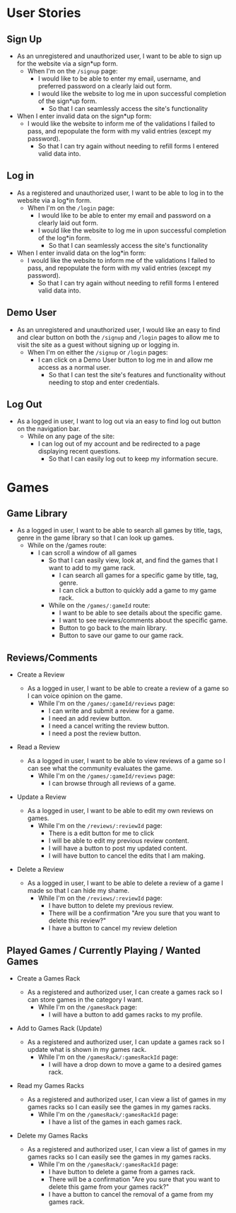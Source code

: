 # User Stories

## Sign Up

- As an unregistered and unauthorized user, I want to be able to sign up for the website via a sign\*up form.
  - When I'm on the `/signup` page:
    - I would like to be able to enter my email, username, and preferred password on a clearly laid out form.
    - I would like the website to log me in upon successful completion of the sign\*up form.
      - So that I can seamlessly access the site's functionality
- When I enter invalid data on the sign\*up form:
  - I would like the website to inform me of the validations I failed to pass, and repopulate the form with my valid entries (except my password).
    - So that I can try again without needing to refill forms I entered valid data into.

## Log in

- As a registered and unauthorized user, I want to be able to log in to the website via a log\*in form.
  - When I'm on the `/login` page:
    - I would like to be able to enter my email and password on a clearly laid out form.
    - I would like the website to log me in upon successful completion of the log\*in form.
      - So that I can seamlessly access the site's functionality
- When I enter invalid data on the log\*in form:
  - I would like the website to inform me of the validations I failed to pass, and repopulate the form with my valid entries (except my password).
    - So that I can try again without needing to refill forms I entered valid data into.

## Demo User

- As an unregistered and unauthorized user, I would like an easy to find and clear button on both the `/signup` and `/login` pages to allow me to visit the site as a guest without signing up or logging in.
  - When I'm on either the `/signup` or `/login` pages:
    - I can click on a Demo User button to log me in and allow me access as a normal user.
      - So that I can test the site's features and functionality without needing to stop and enter credentials.

## Log Out

- As a logged in user, I want to log out via an easy to find log out button on the navigation bar.
  - While on any page of the site:
    - I can log out of my account and be redirected to a page displaying recent questions.
      - So that I can easily log out to keep my information secure.

# Games

## Game Library

- As a logged in user, I want to be able to search all games by title, tags, genre in the game library so that I can look up games.
  - While on the /games route:
    - I can scroll a window of all games
      - So that I can easily view, look at, and find the games that I want to add to my game rack.
        - I can search all games for a specific game by title, tag, genre.
        - I can click a button to quickly add a game to my game rack.
      - While on the `/games/:gameId` route:
        - I want to be able to see details about the specific game.
        - I want to see reviews/comments about the specific game.
        - Button to go back to the main library.
        - Button to save our game to our game rack.

## Reviews/Comments

- Create a Review

  - As a logged in user, I want to be able to create a review of a game so I can voice opinion on the game.
    - While I'm on the `/games/:gameId/reviews` page:
      - I can write and submit a review for a game.
      - I need an add review button.
      - I need a cancel writing the review button.
      - I need a post the review button.

- Read a Review

  - As a logged in user, I want to be able to view reviews of a game so I can see what the community evaluates the game.
    - While I'm on the `/games/:gameId/reviews` page:
      - I can browse through all reviews of a game.

- Update a Review

  - As a logged in user, I want to be able to edit my own reviews on games.
    - While I'm on the `/reviews/:reviewId` page:
      - There is a edit button for me to click
      - I will be able to edit my previous review content.
      - I will have a button to post my updated content.
      - I will have button to cancel the edits that I am making.

- Delete a Review
  - As a logged in user, I want to be able to delete a review of a game I made so that I can hide my shame.
    - While I'm on the `/reviews/:reviewId` page:
      - I have button to delete my previous review.
      - There will be a confirmation "Are you sure that you want to delete this review?"
      - I have a button to cancel my review deletion

## Played Games / Currently Playing / Wanted Games

- Create a Games Rack

  - As a registered and authorized user, I can create a games rack so I can store games in the category I want.
    - While I'm on the `/gamesRack` page:
      - I will have a button to add games racks to my profile.

- Add to Games Rack (Update)

  - As a registered and authorized user, I can update a games rack so I update what is shown in my games rack.
    - While I'm on the `/gamesRack/:gamesRackId` page:
      - I will have a drop down to move a game to a desired games rack.

- Read my Games Racks

  - As a registered and authorized user, I can view a list of games in my games racks so I can easily see the games in my games racks.
    - While I'm on the `/gamesRack/:gamesRackId` page:
      - I have a list of the games in each games rack.

- Delete my Games Racks
  - As a registered and authorized user, I can view a list of games in my games racks so I can easily see the games in my games racks.
    - While I'm on the `/gamesRack/:gamesRackId` page:
      - I have button to delete a game from a games rack.
      - There will be a confirmation "Are you sure that you want to delete this game from your games rack?"
      - I have a button to cancel the removal of a game from my games rack.
